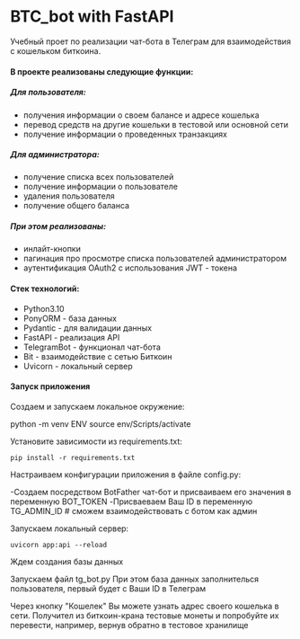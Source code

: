# BTC_bot with FastAPI
Учебный проет по реализации чат-бота в Телеграм для взаимодействия с кошельком биткоина.

#### В проекте реализованы следующие функции:
##### Для пользователя:
- получения информации о своем балансе и адресе кошелька
- перевод средств на другие кошельки в тестовой или основной сети
- получение информации о проведенных транзакциях

##### Для администратора:
- получение списка всех пользователей
- получение информации о пользователе
- удаления пользователя 
- получение общего баланса

##### При этом реализованы:
- инлайт-кнопки
- пагинация про просмотре списка пользователей администратором
- аутентификация OAuth2 c использования JWT - токена


#### Стек технологий:
- Python3.10
- PonyORM - база данных
- Pydantic - для валидации данных
- FastAPI - реализация API
- TelegramBot - функционал чат-бота
- Bit - взаимодействие с сетью Биткоин
- Uvicorn - локальный сервер


#### Запуск приложения

Создаем и запускаем локальное окружение:

python -m venv ENV 
source env/Scripts/activate

Установите зависимости из requirements.txt:

`pip install -r requirements.txt`

Настраиваем конфигурации приложения в файле config.py:

-Создаем посредством BotFather чат-бот и присваиваем его значения в переменную BOT_TOKEN
-Присваеваем Ваш ID в переменную TG_ADMIN_ID # сможем взаимодействовать с ботом как админ

Запускаем локальный сервер:

`uvicorn app:api --reload`

Ждем создания базы данных

Запускаем файл tg_bot.py
При этом база данных заполнителься пользователя, первый будет с Ваши ID в Телеграм

Через кнопку "Кошелек" Вы можете узнать адрес своего кошелька в сети.
Получител из биткоин-крана тестовые монеты и попробуйте их перевести, например, вернув обратно в тестовое хранилище




